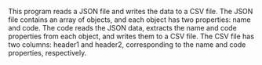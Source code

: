 This program reads a JSON file and writes the data to a CSV file.
The JSON file contains an array of objects, and each object has two properties: name and code.
The code reads the JSON data, extracts the name and code properties from each object, and writes them to a CSV file.
The CSV file has two columns: header1 and header2, corresponding to the name and code properties, respectively.
